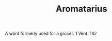 ---
title: Aromatarius
permalink: "/definitions/aromatarius.html"
body: A word formerly used for a grocer. 1 Vent. 142
published_at: '2018-07-07'
layout: post
---